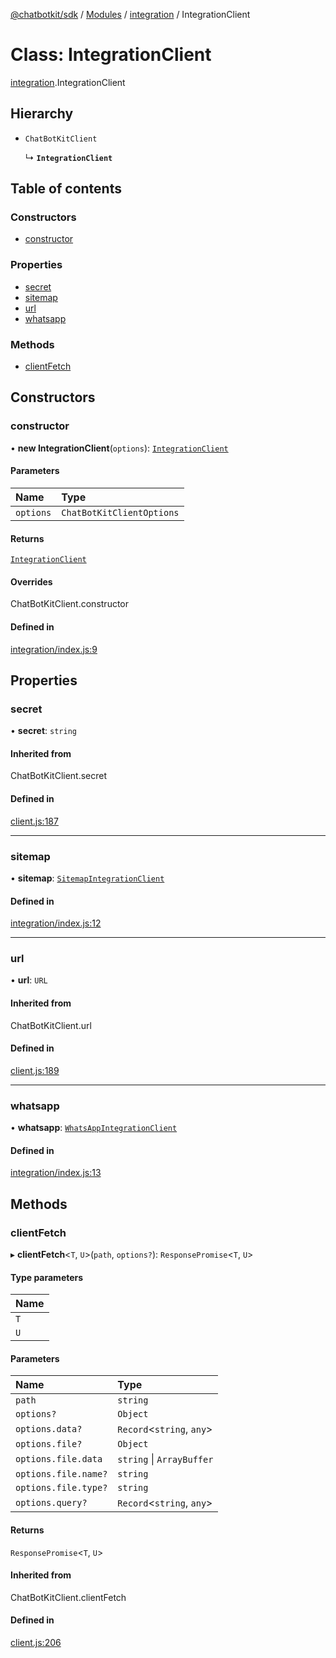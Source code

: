 [@chatbotkit/sdk](../README.md) / [Modules](../modules.md) / [integration](../modules/integration.md) / IntegrationClient

# Class: IntegrationClient

[integration](../modules/integration.md).IntegrationClient

## Hierarchy

- `ChatBotKitClient`

  ↳ **`IntegrationClient`**

## Table of contents

### Constructors

- [constructor](integration.IntegrationClient.md#constructor)

### Properties

- [secret](integration.IntegrationClient.md#secret)
- [sitemap](integration.IntegrationClient.md#sitemap)
- [url](integration.IntegrationClient.md#url)
- [whatsapp](integration.IntegrationClient.md#whatsapp)

### Methods

- [clientFetch](integration.IntegrationClient.md#clientfetch)

## Constructors

### constructor

• **new IntegrationClient**(`options`): [`IntegrationClient`](integration.IntegrationClient.md)

#### Parameters

| Name | Type |
| :------ | :------ |
| `options` | `ChatBotKitClientOptions` |

#### Returns

[`IntegrationClient`](integration.IntegrationClient.md)

#### Overrides

ChatBotKitClient.constructor

#### Defined in

[integration/index.js:9](https://github.com/chatbotkit/node-sdk/blob/d5a6097/packages/sdk/src/integration/index.js#L9)

## Properties

### secret

• **secret**: `string`

#### Inherited from

ChatBotKitClient.secret

#### Defined in

[client.js:187](https://github.com/chatbotkit/node-sdk/blob/d5a6097/packages/sdk/src/client.js#L187)

___

### sitemap

• **sitemap**: [`SitemapIntegrationClient`](integration_sitemap.SitemapIntegrationClient.md)

#### Defined in

[integration/index.js:12](https://github.com/chatbotkit/node-sdk/blob/d5a6097/packages/sdk/src/integration/index.js#L12)

___

### url

• **url**: `URL`

#### Inherited from

ChatBotKitClient.url

#### Defined in

[client.js:189](https://github.com/chatbotkit/node-sdk/blob/d5a6097/packages/sdk/src/client.js#L189)

___

### whatsapp

• **whatsapp**: [`WhatsAppIntegrationClient`](integration_whatsapp.WhatsAppIntegrationClient.md)

#### Defined in

[integration/index.js:13](https://github.com/chatbotkit/node-sdk/blob/d5a6097/packages/sdk/src/integration/index.js#L13)

## Methods

### clientFetch

▸ **clientFetch**\<`T`, `U`\>(`path`, `options?`): `ResponsePromise`\<`T`, `U`\>

#### Type parameters

| Name |
| :------ |
| `T` |
| `U` |

#### Parameters

| Name | Type |
| :------ | :------ |
| `path` | `string` |
| `options?` | `Object` |
| `options.data?` | `Record`\<`string`, `any`\> |
| `options.file?` | `Object` |
| `options.file.data` | `string` \| `ArrayBuffer` |
| `options.file.name?` | `string` |
| `options.file.type?` | `string` |
| `options.query?` | `Record`\<`string`, `any`\> |

#### Returns

`ResponsePromise`\<`T`, `U`\>

#### Inherited from

ChatBotKitClient.clientFetch

#### Defined in

[client.js:206](https://github.com/chatbotkit/node-sdk/blob/d5a6097/packages/sdk/src/client.js#L206)
